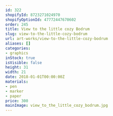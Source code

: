 ```yaml
---
id: 322
shopifyId: 8723271024970
shopifyOptionId: 47772447670602
order: 245
title: View to the little cozy Bodrum
slug: view-to-the-little-cozy-bodrum
url: art-works/view-to-the-little-cozy-bodrum
aliases: []
categories:
- graphics
inStock: true
isVisible: false
height: 31
width: 21
date: 2018-01-01T00:00:00Z
materials:
- pen
- marker
- paper
price: 300
mainImage: view_to_the_little_cozy_bodrum.jpg
---
```

